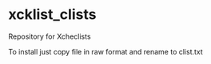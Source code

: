# xcklist_clists
Repository for Xcheclists

To install just copy file in raw format and rename to clist.txt
